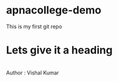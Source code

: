 # apnacollege-demo
This is my first git repo
<br>
<h1>Lets give it a heading</h1>
<br>
Author : Vishal Kumar
